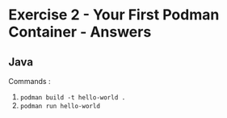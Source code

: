 # Exercise 2 - Your First Podman Container - Answers

## Java

Commands :

1. `podman build -t hello-world .`
2. `podman run hello-world`
